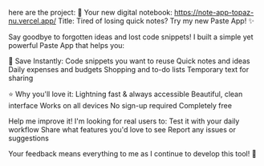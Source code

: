 here are the project: 🔗 Your new digital notebook: https://note-app-topaz-nu.vercel.app/
Title: Tired of losing quick notes? Try my new Paste App! ✨

Say goodbye to forgotten ideas and lost code snippets! I built a simple yet powerful Paste App that helps you:

📌 Save Instantly:
Code snippets you want to reuse
Quick notes and ideas
Daily expenses and budgets
Shopping and to-do lists
Temporary text for sharing

⭐ Why you'll love it:
Lightning fast & always accessible
Beautiful, clean interface
Works on all devices
No sign-up required
Completely free


Help me improve it! I'm looking for real users to:
Test it with your daily workflow
Share what features you'd love to see
Report any issues or suggestions

Your feedback means everything to me as I continue to develop this tool! 🙌
